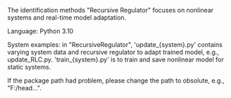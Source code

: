 The identification methods "Recursive Regulator" focuses on nonlinear systems and real-time model adaptation.

Language: Python 3.10

System examples: 
in "RecursiveRegulator", 'update_{system}.py' contains varying system data and recursive regulator to adapt trained model, e.g., update_RLC.py. 
'train_{system}.py' is to train and save nonlinear model for static systems.

If the package path had problem, please change the path to obsolute, e.g., "F:/head...". 
